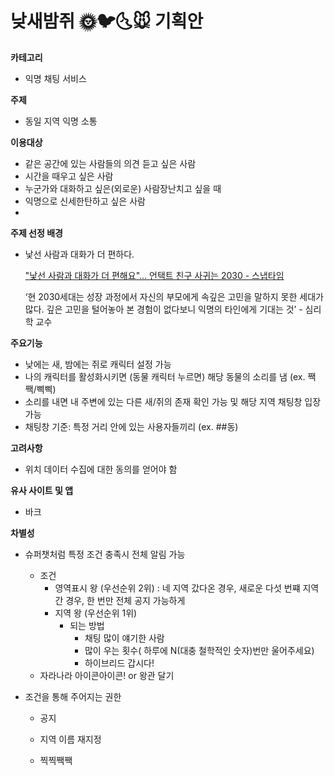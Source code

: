 # 낮새밤쥐 🌞🐦🌜🐭 기획안

**카테고리**

- 익명 채팅 서비스

**주제**

- 동일 지역 익명 소통

**이용대상**

- 같은 공간에 있는 사람들의 의견 듣고 싶은 사람
- 시간을 때우고 싶은 사람
- 누군가와 대화하고 싶은(외로운) 사람장난치고 싶을 때
- 익명으로 신세한탄하고 싶은 사람
- 

**주제 선정 배경**

- 낯선 사람과 대화가 더 편하다.

  ["낯선 사람과 대화가 더 편해요"... 언택트 친구 사귀는 2030 - 스냅타임](http://snaptime.edaily.co.kr/2020/08/낯선-사람과-대화가-더-편해요-언택트-친구-사귀는-2030/)

  ‘현 2030세대는 성장 과정에서 자신의 부모에게 속깊은 고민을 말하지 못한 세대가 많다. 깊은 고민을 털어놓아 본 경험이 없다보니 익명의 타인에게 기대는 것’ - 심리학 교수

**주요기능**

- 낮에는 새, 밤에는 쥐로 캐릭터 설정 가능
- 나의 캐릭터를 활성화시키면 (동물 캐릭터 누르면) 해당 동물의 소리를 냄 (ex. 짹짹/삑삑)
- 소리를 내면 내 주변에 있는 다른 새/쥐의 존재 확인 가능 및 해당 지역 채팅창 입장 가능
- 채팅창 기준: 특정 거리 안에 있는 사용자들끼리 (ex. ##동)

**고려사항**

- 위치 데이터 수집에 대한 동의를 얻어야 함

**유사 사이트 및 앱**

- 바크

**차별성**

- 슈퍼챗처럼 특정 조건 충족시 전체 알림 가능
  - 조건
    - 영역표시 왕 (우선순위 2위) : 네 지역 갔다온 경우, 새로운 다섯 번쨰 지역 간 경우, 한 번만 전체 공지 가능하게
    - 지역 왕 (우선순위 1위)
      - 되는 방법
        - 채팅 많이 얘기한 사람
        - 많이 우는 횟수( 하루에 N(대충 철학적인 숫자)번만 울어주세요)
        - 하이브리드 갑시다!
  - 자라나라 아이콘아이콘! or 왕관 달기

- 조건을 통해 주어지는 권한
  - 공지

  - 지역 이름 재지정
  - 찍찍짹짹